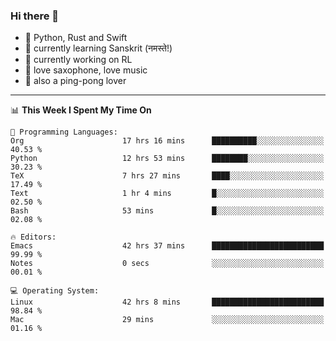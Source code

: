 ### Hi there 👋

- 📙 Python, Rust and Swift
- 🌱 currently learning Sanskrit (नमस्ते!)
- 🔭 currently working on RL
- 🎷 love saxophone, love music
- 🏓 also a ping-pong lover

<!--
**ZiqinGong/ZiqinGong** is a ✨ _special_ ✨ repository because its `README.md` (this file) appears on your GitHub profile.

Here are some ideas to get you started:

- 🔭 I’m currently working on ...
- 🌱 I’m currently learning ...
- 👯 I’m looking to collaborate on ...
- 🤔 I’m looking for help with ...
- 💬 Ask me about ...
- 📫 gongzq0301@sjtu.edu.cn
- 😄 Pronouns: ...
- ⚡ Fun fact: ...
-->

---

<!--START_SECTION:waka-->
📊 **This Week I Spent My Time On** 

```text
💬 Programming Languages: 
Org                      17 hrs 16 mins      ██████████░░░░░░░░░░░░░░░   40.53 % 
Python                   12 hrs 53 mins      ████████░░░░░░░░░░░░░░░░░   30.23 % 
TeX                      7 hrs 27 mins       ████░░░░░░░░░░░░░░░░░░░░░   17.49 % 
Text                     1 hr 4 mins         █░░░░░░░░░░░░░░░░░░░░░░░░   02.50 % 
Bash                     53 mins             █░░░░░░░░░░░░░░░░░░░░░░░░   02.08 % 

🔥 Editors: 
Emacs                    42 hrs 37 mins      █████████████████████████   99.99 % 
Notes                    0 secs              ░░░░░░░░░░░░░░░░░░░░░░░░░   00.01 % 

💻 Operating System: 
Linux                    42 hrs 8 mins       █████████████████████████   98.84 % 
Mac                      29 mins             ░░░░░░░░░░░░░░░░░░░░░░░░░   01.16 % 
```


<!--END_SECTION:waka-->
